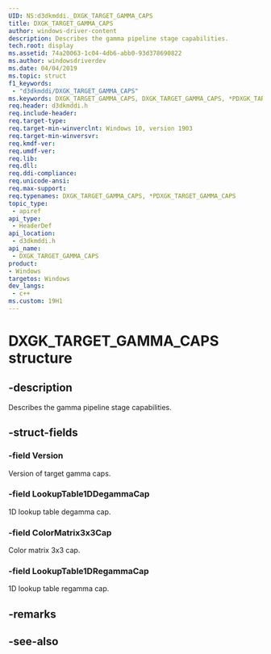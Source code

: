 ```yaml
---
UID: NS:d3dkmddi._DXGK_TARGET_GAMMA_CAPS
title: DXGK_TARGET_GAMMA_CAPS
author: windows-driver-content
description: Describes the gamma pipeline stage capabilities.
tech.root: display
ms.assetid: 74a20063-1c04-4db6-abb0-93d378690822
ms.author: windowsdriverdev
ms.date: 04/04/2019
ms.topic: struct
f1_keywords:
 - "d3dkmddi/DXGK_TARGET_GAMMA_CAPS"
ms.keywords: DXGK_TARGET_GAMMA_CAPS, DXGK_TARGET_GAMMA_CAPS, *PDXGK_TARGET_GAMMA_CAPS, 
req.header: d3dkmddi.h
req.include-header:
req.target-type:
req.target-min-winverclnt: Windows 10, version 1903
req.target-min-winversvr:
req.kmdf-ver:
req.umdf-ver:
req.lib:
req.dll:
req.ddi-compliance:
req.unicode-ansi:
req.max-support:
req.typenames: DXGK_TARGET_GAMMA_CAPS, *PDXGK_TARGET_GAMMA_CAPS
topic_type: 
 - apiref
api_type: 
 - HeaderDef
api_location: 
 - d3dkmddi.h
api_name: 
 - DXGK_TARGET_GAMMA_CAPS
product:
- Windows
targetos: Windows
dev_langs:
 - c++
ms.custom: 19H1
---
```


# DXGK_TARGET_GAMMA_CAPS structure

## -description

Describes the gamma pipeline stage capabilities.

## -struct-fields

### -field Version

Version of target gamma caps.

### -field LookupTable1DDegammaCap

1D lookup table degamma cap.

### -field ColorMatrix3x3Cap

Color matrix 3x3 cap.

### -field LookupTable1DRegammaCap
 
1D lookup table regamma cap.

## -remarks

## -see-also
